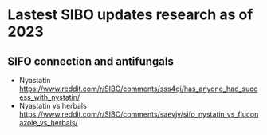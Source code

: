 # Lastest SIBO updates research as of 2023

## SIFO connection and antifungals

- Nyastatin https://www.reddit.com/r/SIBO/comments/sss4qi/has_anyone_had_success_with_nystatin/
- Nyastatin vs herbals https://www.reddit.com/r/SIBO/comments/saevjv/sifo_nystatin_vs_fluconazole_vs_herbals/
